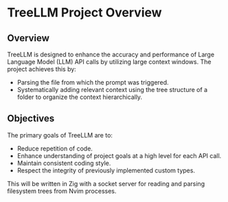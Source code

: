 # TreeLLM Project Overview

## Overview

TreeLLM is designed to enhance the accuracy and performance of Large Language Model (LLM) API calls by utilizing large context windows. The project achieves this by:

- Parsing the file from which the prompt was triggered.
- Systematically adding relevant context using the tree structure of a folder to organize the context hierarchically.

## Objectives

The primary goals of TreeLLM are to:

- Reduce repetition of code.
- Enhance understanding of project goals at a high level for each API call.
- Maintain consistent coding style.
- Respect the integrity of previously implemented custom types.

This will be written in Zig with a socket server for reading and parsing filesystem trees from Nvim processes. 
